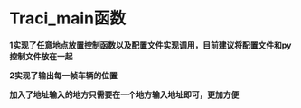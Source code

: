 # Traci_main函数


**1实现了任意地点放置控制函数以及配置文件实现调用，目前建议将配置文件和py控制文件放在一起**

**2实现了输出每一帧车辆的位置**

**加入了地址输入的地方只需要在一个地方输入地址即可，更加方便**